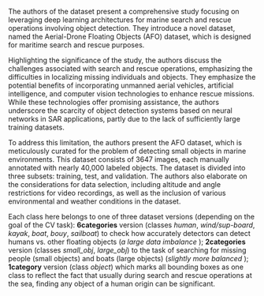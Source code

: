 The authors of the dataset present a comprehensive study focusing on leveraging deep learning architectures for marine search and rescue operations involving object detection. They introduce a novel dataset, named the Aerial-Drone Floating Objects (AFO) dataset, which is designed for maritime search and rescue purposes. 

Highlighting the significance of the study, the authors discuss the challenges associated with search and rescue operations, emphasizing the difficulties in localizing missing individuals and objects. They emphasize the potential benefits of incorporating unmanned aerial vehicles, artificial intelligence, and computer vision technologies to enhance rescue missions. While these technologies offer promising assistance, the authors underscore the scarcity of object detection systems based on neural networks in SAR applications, partly due to the lack of sufficiently large training datasets.

To address this limitation, the authors present the AFO dataset, which is meticulously curated for the problem of detecting small objects in marine environments. This dataset consists of 3647 images, each manually annotated with nearly 40,000 labeled objects. The dataset is divided into three subsets: training, test, and validation. The authors also elaborate on the considerations for data selection, including altitude and angle restrictions for video recordings, as well as the inclusion of various environmental and weather conditions in the dataset.

Each class here belongs to one of three dataset versions (depending on the goal of the CV task): **6categories** version (classes *human*, *wind/sup-board*, *kayak*, *boat*, *bouy*, *sailboat*) to check how accurately detectors can detect humans vs. other floating objects (<i>a large data imbalance </i>); **2categories** version (classes *small_obj*, *large_obj*) to the task of searching for missing people (small objects) and boats (large objects) (<i>slightly more balanced </i>); **1category** version (class *object*) which marks all bounding boxes as one class to reflect the fact that usually during search and rescue operations at the sea, finding any object of a human origin can be significant.
